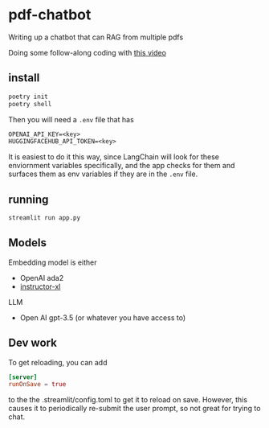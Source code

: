 # pdf-chatbot

Writing up a chatbot that can RAG from multiple pdfs

Doing some follow-along coding with [this video](https://www.youtube.com/watch?v=dXxQ0LR-3Hg&t=75s)

## install

```bash
poetry init
poetry shell
```

Then you will need a `.env` file that has

```txt
OPENAI_API_KEY=<key>
HUGGINGFACEHUB_API_TOKEN=<key>
```

It is easiest to do it this way, since LangChain will look for these enviornment variables specifically, and the app checks for them and surfaces them as env variables if they are in the `.env` file.

## running

```bash
streamlit run app.py
```

## Models

Embedding model is either

- OpenAI ada2
- [instructor-xl](https://huggingface.co/hkunlp/instructor-xl)

LLM

- Open AI gpt-3.5 (or whatever you have access to)

## Dev work

To get reloading, you can add

```toml
[server]
runOnSave = true
```

to the the .streamlit/config.toml to get it to reload on save. However, this causes it to periodically re-submit the user prompt, so not great for trying to chat.
